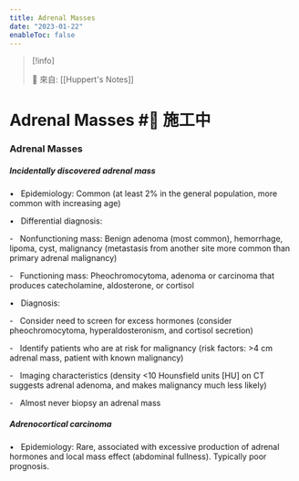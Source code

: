 ```yaml
---
title: Adrenal Masses
date: "2023-01-22"
enableToc: false
---
```


> [!info]
>
> 🌱 來自: [[Huppert's Notes]]

# Adrenal Masses #🚧 施工中

### Adrenal Masses

##### Incidentally discovered adrenal mass

•   Epidemiology: Common (at least 2% in the general population, more common with increasing age)

•   Differential diagnosis:

-   Nonfunctioning mass: Benign adenoma (most common), hemorrhage, lipoma, cyst, malignancy (metastasis from another site more common than primary adrenal malignancy)

-   Functioning mass: Pheochromocytoma, adenoma or carcinoma that produces catecholamine, aldosterone, or cortisol

•   Diagnosis:

-   Consider need to screen for excess hormones (consider pheochromocytoma, hyperaldosteronism, and cortisol secretion)

-   Identify patients who are at risk for malignancy (risk factors: >4 cm adrenal mass, patient with known malignancy)

-   Imaging characteristics (density <10 Hounsfield units \[HU\] on CT suggests adrenal adenoma, and makes malignancy much less likely)

-   Almost never biopsy an adrenal mass

##### Adrenocortical carcinoma

•   Epidemiology: Rare, associated with excessive production of adrenal hormones and local mass effect (abdominal fullness). Typically poor prognosis.

